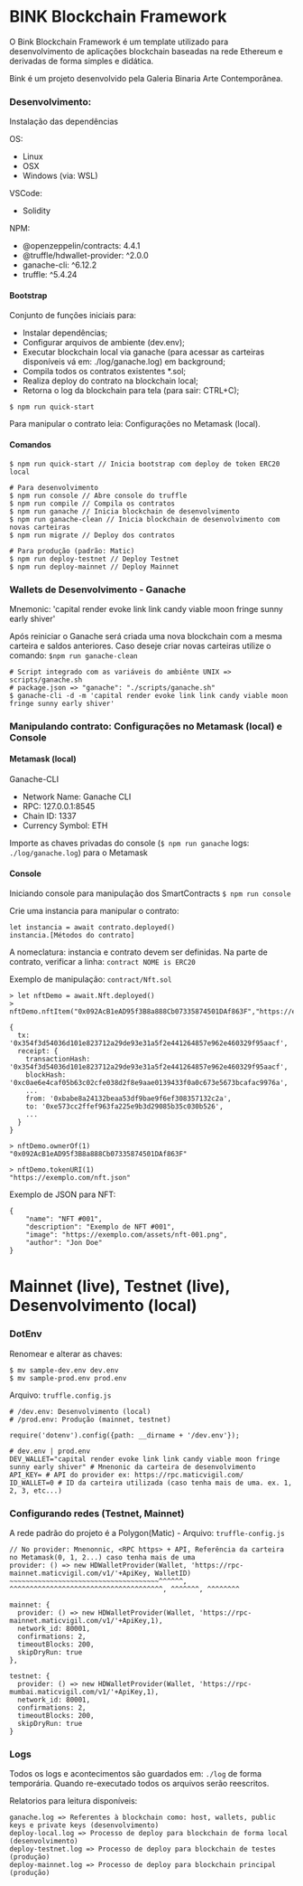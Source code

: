 # BINK Blockchain Framework
O Bink Blockchain Framework é um template utilizado para desenvolvimento de aplicações blockchain baseadas na rede Ethereum e derivadas de forma simples e didática.

Bink é um projeto desenvolvido pela Galeria Binaria Arte Contemporânea.

### Desenvolvimento:
Instalação das dependências

OS:
- Linux
- OSX
- Windows (via: WSL)

VSCode:
- Solidity

NPM:
- @openzeppelin/contracts: 4.4.1
- @truffle/hdwallet-provider: ^2.0.0
- ganache-cli: ^6.12.2
- truffle: ^5.4.24

#### Bootstrap
Conjunto de funções iniciais para:
* Instalar dependências;
* Configurar arquivos de ambiente (dev.env);
* Executar blockchain local via ganache (para acessar as carteiras disponíveis vá em: ./log/ganache.log) em background;
* Compila todos os contratos existentes *.sol;
* Realiza deploy do contrato na blockchain local;
* Retorna o log da blockchain para tela (para sair: CTRL+C);

```
$ npm run quick-start
```

Para manipular o contrato leia: Configurações no Metamask (local). 

#### Comandos
```
$ npm run quick-start // Inicia bootstrap com deploy de token ERC20 local

# Para desenvolvimento
$ npm run console // Abre console do truffle
$ npm run compile // Compila os contratos
$ npm run ganache // Inicia blockchain de desenvolvimento
$ npm run ganache-clean // Inicia blockchain de desenvolvimento com novas carteiras
$ npm run migrate // Deploy dos contratos

# Para produção (padrão: Matic)
$ npm run deploy-testnet // Deploy Testnet
$ npm run deploy-mainnet // Deploy Mainnet

```

### Wallets de Desenvolvimento - Ganache
Mnemonic: 'capital render evoke link link candy viable moon fringe sunny early shiver'

Após reiniciar o Ganache será criada uma nova blockchain com a mesma carteira e saldos anteriores.
Caso deseje criar novas carteiras utilize o comando: ```$npm run ganache-clean```

```
# Script integrado com as variáveis do ambiênte UNIX => scripts/ganache.sh
# package.json => "ganache": "./scripts/ganache.sh"
$ ganache-cli -d -m 'capital render evoke link link candy viable moon fringe sunny early shiver'
```

### Manipulando contrato: Configurações no Metamask (local) e Console

#### Metamask (local)
Ganache-CLI 
- Network Name: Ganache CLI
- RPC: 127.0.0.1:8545
- Chain ID: 1337
- Currency Symbol: ETH

Importe as chaves privadas do console (```$ npm run ganache``` logs: ```./log/ganache.log```) para o Metamask

#### Console
Iniciando console para manipulação dos SmartContracts ```$ npm run console``` 

Crie uma instancia para manipular o contrato:
```
let instancia = await contrato.deployed()
instancia.[Métodos do contrato]
```

A nomeclatura: instancia e contrato devem ser definidas. Na parte de contrato, verificar a linha: ```contract NOME is ERC20``` 

Exemplo de manipulação: ```contract/Nft.sol```
```
> let nftDemo = await.Nft.deployed()
> nftDemo.nftItem("0x092AcB1eAD95f3B8a888Cb07335874501DAf863F","https://exemplo.com/nft.json")

{
  tx: '0x354f3d54036d101e823712a29de93e31a5f2e441264857e962e460329f95aacf',
  receipt: {
    transactionHash: '0x354f3d54036d101e823712a29de93e31a5f2e441264857e962e460329f95aacf',
    blockHash: '0xc0ae6e4caf05b63c02cfe038d2f8e9aae0139433f0a0c673e5673bcafac9976a',
    ...
    from: '0xbabe8a24132beaa53df9bae9f6ef308357132c2a',
    to: '0xe573cc2ffef963fa225e9b3d29085b35c030b526',
    ...
  }
}

> nftDemo.ownerOf(1)
"0x092AcB1eAD95f3B8a888Cb07335874501DAf863F"

> nftDemo.tokenURI(1)
"https://exemplo.com/nft.json"

```

Exemplo de JSON para NFT:
```
{
    "name": "NFT #001",
    "description": "Exemplo de NFT #001",
    "image": "https://exemplo.com/assets/nft-001.png",
    "author": "Jon Doe"
}
```

# Mainnet (live), Testnet (live), Desenvolvimento (local)

### DotEnv
Renomear e alterar as chaves: 
```
$ mv sample-dev.env dev.env
$ mv sample-prod.env prod.env
```

Arquivo: ```truffle.config.js```
```
# /dev.env: Desenvolvimento (local)
# /prod.env: Produção (mainnet, testnet)

require('dotenv').config({path: __dirname + '/dev.env'});
``` 

```
# dev.env | prod.env
DEV_WALLET="capital render evoke link link candy viable moon fringe sunny early shiver" # Mnenonic da carteira de desenvolvimento
API_KEY= # API do provider ex: https://rpc.maticvigil.com/
ID_WALLET=0 # ID da carteira utilizada (caso tenha mais de uma. ex. 1, 2, 3, etc...)
```

### Configurando redes (Testnet, Mainnet)
A rede padrão do projeto é a Polygon(Matic) - Arquivo: ```truffle-config.js```

```
// No provider: Mnenonnic, <RPC https> + API, Referência da carteira no Metamask(0, 1, 2...) caso tenha mais de uma
provider: () => new HDWalletProvider(Wallet, 'https://rpc-mainnet.maticvigil.com/v1/'+ApiKey, WalletID)
~~~~~~~~~~~~~~~~~~~~~~~~~~~~~~~~~~~~~^^^^^^, ^^^^^^^^^^^^^^^^^^^^^^^^^^^^^^^^^^^^^^, ^^^^^^^, ^^^^^^^^
``` 

```
mainnet: {
  provider: () => new HDWalletProvider(Wallet, 'https://rpc-mainnet.maticvigil.com/v1/'+ApiKey,1),
  network_id: 80001,
  confirmations: 2,
  timeoutBlocks: 200,
  skipDryRun: true
},

testnet: {
  provider: () => new HDWalletProvider(Wallet, 'https://rpc-mumbai.maticvigil.com/v1/'+ApiKey,1),
  network_id: 80001,
  confirmations: 2,
  timeoutBlocks: 200,
  skipDryRun: true
}
```

### Logs
Todos os logs e acontecimentos são guardados em: ```./log``` de forma temporária. Quando re-executado todos os arquivos serão reescritos.

Relatorios para leitura disponíveis:

```
ganache.log => Referentes à blockchain como: host, wallets, public keys e private keys (desenvolvimento)
deploy-local.log => Processo de deploy para blockchain de forma local (desenvolvimento)
deploy-testnet.log => Processo de deploy para blockchain de testes (produção)
deploy-mainnet.log => Processo de deploy para blockchain principal (produção)
``` 